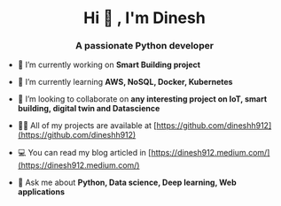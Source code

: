 
<h1 align="center">Hi 👋 , I'm Dinesh</h1>
<h3 align="center">A passionate Python developer</h3>


- 🔭 I’m currently working on **Smart Building project**

- 🌱 I’m currently learning **AWS, NoSQL, Docker, Kubernetes**

- 👯 I’m looking to collaborate on **any interesting project on IoT, smart building, digital twin and Datascience**

- 👨‍💻 All of my projects are available at [https://github.com/dineshh912](https://github.com/dineshh912)

- 💻 You can read my blog articled in [https://dinesh912.medium.com/](https://dinesh912.medium.com/)

- 💬 Ask me about **Python, Data science, Deep learning, Web applications**

<!--
### Spotify Playing 🎧

[![Spotify](https://now-playing-sepia.vercel.app/api/spotify)](https://open.spotify.com/user/dinesh.hicet)-->

